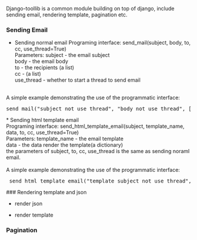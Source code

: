 Django-toollib is a common module building on top of django, include sending email, rendering template, pagination etc. 

### Sending Email

* Sending normal email 
Programing interface: send_mail(subject, body, to, cc, use_thread=True) <br/>
Parameters: subject - the email subject <br/>
            body  - the email body <br/>
            to - the recipients (a list) <br/>
            cc - (a list) <br/>
            use_thread - whether to start a thread to send email <br/>
<br/>
A simple example demonstrating the use of the programmatic interface:
<pre>
send_mail("subject_not_use_thread", "body_not_use_thread", ["xxx@funshion.com"], [], False)
</pre>
* Sending html template email <br/>
Programing interface: send_html_template_email(subject, template_name, data, to, cc, use_thread=True) <br/>
Parameters: template_name - the email template <br/>
            data  - the data render the template(a dictionary) <br/>
            the parameters of subject, to, cc, use_thread is the same as sending noraml email. <br/>
<br/>            
A simple example demonstrating the use of the programmatic interface:
<pre>
 send_html_template_email("template_subject_not_use_thread", 'email.html', {'username':'test'}, ["xxx@funshion.com"], [], False)
</pre>
### Rendering template and json

* render json

* render template

### Pagination 